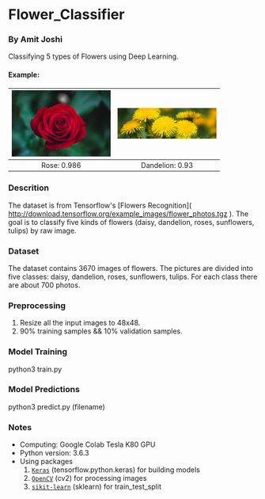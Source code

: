 # Flower_Classifier
### By Amit Joshi

Classifying 5 types of Flowers using Deep Learning.
#### Example:
| <img src="rose.jpg?raw=true" width="200">|<img src="dandelion.jpg?raw=true" width="200">|
|:-:|:-:|
|Rose: 0.986|Dandelion: 0.93|


### Descrition
The dataset is from Tensorflow's [Flowers Recognition]( http://download.tensorflow.org/example_images/flower_photos.tgz \). The goal is to classify five kinds of flowers (daisy, dandelion, roses, sunflowers, tulips) by raw image.

### Dataset
The dataset contains 3670 images of flowers. The pictures are divided into five classes: daisy, dandelion, roses, sunflowers, tulips. For each class there are about 700 photos.

### Preprocessing
1. Resize all the input images to 48x48.
2. 90% training samples && 10% validation samples.
### Model Training
  python3 train.py
### Model Predictions
  python3 predict.py (filename)
### Notes
* Computing: Google Colab Tesla K80 GPU
* Python version: 3.6.3
* Using packages
  1. [`Keras`](https://www.tensorflow.org/guide/keras) (tensorflow.python.keras) for building models 
  2. [`OpenCV`](https://opencv.org/) (cv2) for processing images
  3. [`sikit-learn`](http://scikit-learn.org/stable/) (sklearn) for train_test_split 
